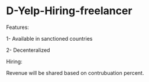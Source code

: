 # D-Yelp-Hiring-freelancer

Features:

1- Available in sanctioned countries

2- Decenteralized


Hiring: 

Revenue will be shared based on contrubuation percent.
